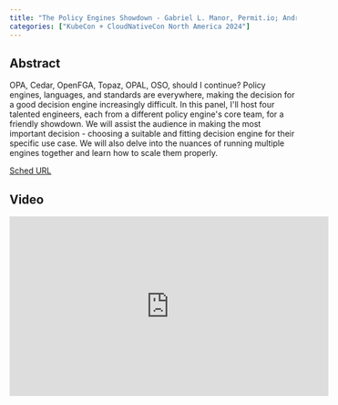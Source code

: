 ```yaml
---
title: "The Policy Engines Showdown - Gabriel L. Manor, Permit.io; Andres Aguiar, Okta; Omri Gazitt, Aserto; Pauline Jamin, Agicap; Tyler Schade, Geico; Joy Scharmen, StrongDM"
categories: ["KubeCon + CloudNativeCon North America 2024"]
---
```


## Abstract

OPA, Cedar, OpenFGA, Topaz, OPAL, OSO, should I continue? Policy engines, languages, and standards are everywhere, making the decision for a good decision engine increasingly difficult. In this panel, I'll host four talented engineers, each from a different policy engine's core team, for a friendly showdown. We will assist the audience in making the most important decision - choosing a suitable and fitting decision engine for their specific use case. We will also delve into the nuances of running multiple engines together and learn how to scale them properly.

[Sched URL](https://kccncna2024.sched.com/event/4a613a1ca995261413343639559568df)

## Video

<iframe width='560' height='315' src='https://www.youtube.com/embed/AVA32aYObRE' frameborder='0' allow='accelerometer; autoplay; encrypted-media; gyroscope; picture-in-picture' allowfullscreen></iframe>
